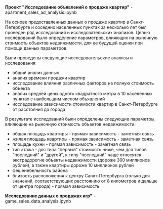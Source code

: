 **Проект "Исследование объявлений о продаже квартир"** - apartment_sales_ad_analysis.ipynb

На основе предоставленных данных о продаже квартир в Санкт-Петербурге и соседних населенных пунктах за несколько лет был проведен ряд исследований и исследовательских анализов. Целью исследований было определение параметров, влияющих на рыночную стоимость объектов недвижимости, для ее будущей оценки при помощи данных параметров.

Были проведены следующие исследовательские анализы и исследования:

- общий анализ данных
- анализ времени продажи квартир
- исследование влияния различных факторов на полную стоимость объекта
- анализ средней цены одного квадратного метра в 10 населенных пунктах с наибольшим числом объявлений
- исследование зависимости стоимости квартир в Санкт-Петербурге от расстояния до города

В результате исследований были определены следующие параметры, влияющие на рыночную стоимость объектов недвижимости:

- общая площадь квартиры - прямая зависимость - заметная связь
- жилая площадь квартиры - прямая зависимость - заметная связь
- площадь кухни - прямая зависимость - заметная связь
- тип этажа - для типа "первый" стоимость ниже, чем для типов "последний" и "другой", к типу "последний" чаще относятся экстрадорогие объекты недвижимости (дороже 300 миллионов рублей), а также квартиры дороже 10 миллионов рублей
- фешенебельность района
- близость расположения к центру Санкт-Петербурга (только для значений, соответствующих расстоянию от 8 километров и дальше от центра города) - прямая зависимость

**Исследование данных о продажах игр"** - game_sales_data_analysis.ipynb


